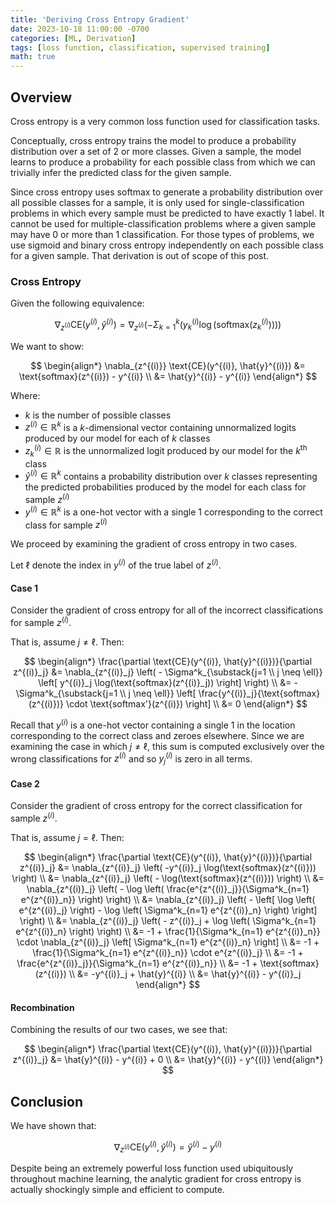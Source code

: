 ```yaml
---
title: 'Deriving Cross Entropy Gradient'
date: 2023-10-18 11:00:00 -0700
categories: [ML, Derivation]
tags: [loss function, classification, supervised training]
math: true
---
```

## Overview
Cross entropy is a very common loss function used for classification tasks.

Conceptually, cross entropy trains the model to produce a probability distribution over a set of 2 or more classes. Given a sample, the model learns to produce a probability for each possible class from which we can trivially infer the predicted class for the given sample.

Since cross entropy uses softmax to generate a probability distribution over all possible classes for a sample, it is only used for single-classification problems in which every sample must be predicted to have exactly 1 label. It cannot be used for multiple-classification problems where a given sample may have 0 or more than 1 classification. For those types of problems, we use sigmoid and binary cross entropy independently on each possible class for a given sample. That derivation is out of scope of this post.

### Cross Entropy
Given the following equivalence:

$$
\nabla_{z^{(i)}} \text{CE}(y^{(i)}, \hat{y}^{(i)}) = \nabla_{z^{(i)}} \left( - \Sigma^k_{k=1} \left( y^{(i)}_k \log(\text{softmax}(z^{(i)}_k)) \right) \right)
$$

We want to show:

$$
\begin{align*}
  \nabla_{z^{(i)}} \text{CE}(y^{(i)}, \hat{y}^{(i)}) &= \text{softmax}(z^{(i)}) - y^{(i)} \\
  &= \hat{y}^{(i)} - y^{(i)}
\end{align*}
$$

Where:
- $k$ is the number of possible classes
- $z^{(i)} \in \mathbb{R}^k$ is a $k$-dimensional vector containing unnormalized logits produced by our model for each of $k$ classes
- $z^{(i)}_k \in \mathbb{R}$ is the unnormalized logit produced by our model for the $k^{\text{th}}$ class
- $\hat{y}^{(i)} \in \mathbb{R}^k$ contains a probability distribution over $k$ classes representing the predicted probabilities produced by the model for each class for sample $z^{(i)}$
- $y^{(i)} \in \mathbb{R}^k$ is a one-hot vector with a single $1$ corresponding to the correct class for sample $z^{(i)}$

We proceed by examining the gradient of cross entropy in two cases.

Let $\ell$ denote the index in $y^{(i)}$ of the true label of $z^{(i)}$.

#### Case 1
Consider the gradient of cross entropy for all of the incorrect classifications for sample $z^{(i)}$.

That is, assume $j \neq \ell$. Then:

$$
\begin{align*}
  \frac{\partial \text{CE}(y^{(i)}, \hat{y}^{(i)})}{\partial z^{(i)}_j} &= \nabla_{z^{(i)}_j} \left( - \Sigma^k_{\substack{j=1 \\ j \neq \ell}} \left[ y^{(i)}_j \log(\text{softmax}(z^{(i)}_j)) \right] \right) \\
  &= - \Sigma^k_{\substack{j=1 \\ j \neq \ell}} \left[ \frac{y^{(i)}_j}{\text{softmax}(z^{(i)})} \cdot \text{softmax'}(z^{(i)}) \right] \\
  &= 0
\end{align*}
$$

Recall that $y^{(i)}$ is a one-hot vector containing a single $1$ in the location corresponding to the correct class and zeroes elsewhere. Since we are examining the case in which $j \neq \ell$, this sum is computed exclusively over the wrong classifications for $z^{(i)}$ and so $y^{(i)}_j$ is zero in all terms. 

#### Case 2
Consider the gradient of cross entropy for the correct classification for sample $z^{(i)}$.

That is, assume $j = \ell$. Then:

$$
\begin{align*}
  \frac{\partial \text{CE}(y^{(i)}, \hat{y}^{(i)})}{\partial z^{(i)}_j} &= \nabla_{z^{(i)}_j} \left( -y^{(i)}_j \log(\text{softmax}(z^{(i)})) \right) \\
  &= \nabla_{z^{(i)}_j} \left( - \log(\text{softmax}(z^{(i)})) \right) \\
  &= \nabla_{z^{(i)}_j} \left( - \log \left( \frac{e^{z^{(i)}_j}}{\Sigma^k_{n=1} e^{z^{(i)}_n}} \right) \right) \\
  &= \nabla_{z^{(i)}_j} \left( - \left[ \log \left( e^{z^{(i)}_j} \right) - \log \left( \Sigma^k_{n=1} e^{z^{(i)}_n} \right) \right] \right) \\
  &= \nabla_{z^{(i)}_j} \left( - z^{(i)}_j + \log \left( \Sigma^k_{n=1} e^{z^{(i)}_n} \right) \right) \\
  &= -1 + \frac{1}{\Sigma^k_{n=1} e^{z^{(i)}_n}} \cdot \nabla_{z^{(i)}_j} \left[ \Sigma^k_{n=1} e^{z^{(i)}_n} \right] \\
  &= -1 + \frac{1}{\Sigma^k_{n=1} e^{z^{(i)}_n}} \cdot e^{z^{(i)}_j} \\
  &= -1 + \frac{e^{z^{(i)}_j}}{\Sigma^k_{n=1} e^{z^{(i)}_n}} \\
  &= -1 + \text{softmax}(z^{(i)}) \\
  &= -y^{(i)}_j + \hat{y}^{(i)} \\
  &= \hat{y}^{(i)} - y^{(i)}_j
\end{align*}
$$

#### Recombination
Combining the results of our two cases, we see that:

$$
\begin{align*}
  \frac{\partial \text{CE}(y^{(i)}, \hat{y}^{(i)})}{\partial z^{(i)}_j} &= \hat{y}^{(i)} - y^{(i)} + 0 \\
  &= \hat{y}^{(i)} - y^{(i)}
\end{align*}
$$

## Conclusion
We have shown that:

$$
\nabla_{z^{(i)}} \text{CE}(y^{(i)}, \hat{y}^{(i)}) = \hat{y}^{(i)} - y^{(i)}
$$

Despite being an extremely powerful loss function used ubiquitously throughout machine learning, the analytic gradient for cross entropy is actually shockingly simple and efficient to compute.